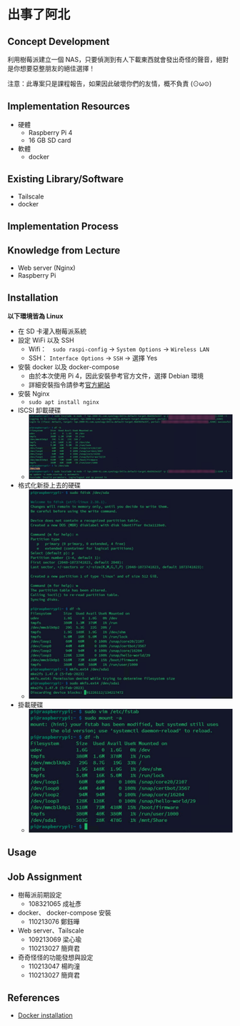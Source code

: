 # 出事了阿北

## Concept Development
利用樹莓派建立一個 NAS，只要偵測到有人下載東西就會發出奇怪的聲音，絕對是你想要惡整朋友的絕佳選擇！ 

注意：此專案只是課程報告，如果因此破壞你們的友情，概不負責 (⊙ω⊙)

## Implementation Resources
- 硬體
    - Raspberry Pi 4
    - 16 GB SD card
- 軟體
    - docker

## Existing Library/Software
- Tailscale
- docker

## Implementation Process

## Knowledge from Lecture
- Web server (Nginx)
- Raspberry Pi 

## Installation
**以下環境皆為 Linux**
- 在 SD 卡灌入樹莓派系統
- 設定 WiFi 以及 SSH 
    - Wifi：　`sudo raspi-config` -> `System Options` -> `Wireless LAN`
    - SSH： `Interface Options` -> `SSH` -> 選擇 Yes
- 安裝 docker 以及 docker-compose
    - 由於本次使用 Pi 4，因此安裝參考官方文件，選擇 Debian 環境
    - 詳細安裝指令請參考[官方網站](https://docs.docker.com/engine/install/debian/)
- 安裝 Nginx
    -  `sudo apt install nginx`
- ISCSI 卸載硬碟
    - ![Alt text](image.png)
- 格式化新掛上去的硬碟
    - ![Alt text](image-1.png)
- 掛載硬碟
    - ![Alt text](image-2.png)

## Usage

## Job Assignment
- 樹莓派前期設定
    - 108321065 成祉彥
- docker、 docker-compose 安裝
    - 110213076 鄭鈺曄
- Web server、Tailscale
    - 109213069 梁心瑜
    - 110213027 簡齊君
- 奇奇怪怪的功能發想與設定
    - 110213047 楊昀潼
    - 110213027 簡齊君

## References
- [Docker installation](https://docs.docker.com/engine/install/debian/)
